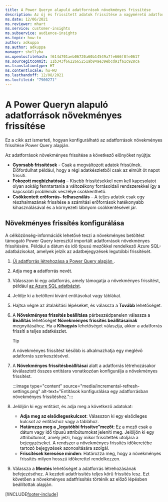 ```yaml
---
title: A Power Queryn alapuló adatforrások növekményes frissítése
description: Az új és frissített adatok frissítése a nagyméretű adatforrásoknál Power Query alapján.
ms.date: 12/06/2021
ms.reviewer: mhart
ms.service: customer-insights
ms.subservice: audience-insights
ms.topic: how-to
author: adkuppa
ms.author: adkuppa
manager: shellyha
ms.openlocfilehash: f614d701aeb06720a60b14549a7fe666f8fe0617
ms.sourcegitcommit: 11b343f6622665251ab84ae39ebcd91fa1c928ca
ms.translationtype: HT
ms.contentlocale: hu-HU
ms.lasthandoff: 12/08/2021
ms.locfileid: "7900271"
---
```

# <a name="incremental-refresh-for-data-sources-based-on-power-query"></a>A Power Queryn alapuló adatforrások növekményes frissítése

Ez a cikk azt ismerteti, hogyan konfigurálható az adatforrások növekményes frissítése Power Query alapján.

Az adatforrások növekményes frissítése a következő előnyöket nyújtja:

- **Gyorsabb frissítések** - Csak a megváltozott adatok frissülnek. Előfordulhat például, hogy a régi adatkészletből csak az elmúlt öt napot frissíti.
- **Fokozott megbízhatóság** – Kisebb frissítésekkel nem kell kapcsolatot olyan sokáig fenntartania a változékony forrásoldali rendszerekkel így a kapcsolati problémák veszélye csökkenthető.
- **Csökkentett erőforrás- felhasználás** – A teljes adatok csak egy részhalmazának frissítése a számítási erőforrások hatékonyabb kihasználásával és a környezeti lábnyom csökkentésével jár.

## <a name="configure-incremental-refresh"></a>Növekményes frissítés konfigurálása

A célközönség-információk lehetővé teszi a növekményes betöltést támogató Power Query keresztül importált adatforrások növekményes frissítésére. Például a dátum és idő típusú mezőkkel rendelkező Azure SQL-adatbázisokat, amelyek jelzik az adatbejegyzések legutóbbi frissítését.

1. [Új adatforrás létrehozása a Power Query alapján ](connect-power-query.md).

1. Adja meg **a** adatforrás nevét.

1. Válasszon ki egy adatforrás, amely támogatja a növekményes frissítést, például [az Azure SQL adatbázist](/power-query/connectors/azuresqldatabase).

1. Jelölje ki a betölteni kívánt entitásokat vagy táblákat.

1. Hajtsa végre az átalakítási lépéseket, és válassza a **Tovább** lehetőséget.

1. A **Növekményes frissítés beállítása** párbeszédpanelen válassza a **Beállítás** lehetőséget **Növekményes frissítés beállításainak** megnyitásához. Ha a **Kihagyás** lehetőséget választja, akkor a adatforrás frissíti a teljes adatkészlet.
   > [!TIP]
   > A növekményes frissítést később is alkalmazhatja egy meglévő adatforrás szerkesztésével.

1. A **Növekményes frissítésbeállításai** alatt a adatforrás létrehozásakor kiválasztott összes entitásra vonatkozóan konfigurálja a növekményes frissítést.

   :::image type="content" source="media/incremental-refresh-settings.png" alt-text="Entitások konfigurálása egy adatforrásban növekményes frissítéshez.":::

1. Jelöljön ki egy entitást, és adja meg a következő adatokat:

   - **Adja meg az elsődlegeskulcsot**: Válasszon ki egy elsődleges kulcsot az entitáshoz vagy a táblához.
   - **Határozza meg a „legutóbbi frissítve”mezőt**: Ez a mező csak a dátum vagy idő típusú attribútumokat jeleníti meg. Jelöljön ki egy attribútumot, amely jelzi, hogy mikor frissítették utoljára a bejegyzéseket. A rendszer a növekményes frissítés időkeretébe tartozó bejegyzések azonosítására szolgál.
   - **Frissítések keresése minden**: Határozza meg, hogy a növekményes frissítés milyen hosszú időkerettel rendelkezzen.

1. Válassza a **Mentés** lehetőséget a adatforrás létrehozásának befejezéséhez. A kezdeti adatfrissítés teljes körű frissítés lesz. Ezt követően a növekményes adatfrissítés történik az előző lépésben beállítottak alapján.


[!INCLUDE[footer-include](../includes/footer-banner.md)]
